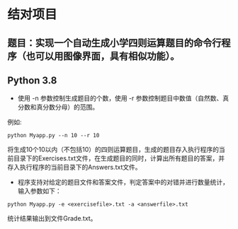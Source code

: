 # 结对项目

## 题目：实现一个自动生成小学四则运算题目的命令行程序（也可以用图像界面，具有相似功能）。

## Python 3.8

* 使用 -n 参数控制生成题目的个数，使用 -r 参数控制题目中数值（自然数、真分数和真分数分母）的范围。

例如:

 `python Myapp.py --n 10 --r 10`

将生成10个10以内（不包括10）的四则运算题目，生成的题目存入执行程序的当前目录下的Exercises.txt文件，在生成题目的同时，计算出所有题目的答案，并存入执行程序的当前目录下的Answers.txt文件。

* 程序支持对给定的题目文件和答案文件，判定答案中的对错并进行数量统计，输入参数如下：
  
`python Myapp.py -e <exercisefile>.txt -a <answerfile>.txt`

统计结果输出到文件Grade.txt。

